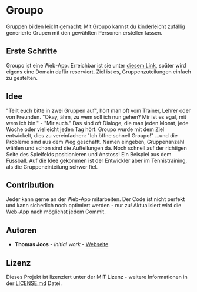 # Groupo

Gruppen bilden leicht gemacht: Mit Groupo kannst du kinderleicht zufällig generierte Grupen mit den gewählten Personen erstellen lassen.

## Erste Schritte
Groupo ist eine Web-App. Erreichbar ist sie unter [diesem Link](https://thomas-joos.ch/ref/Groupo/), später wird eigens eine Domain dafür reserviert. Ziel ist es, Gruppenzuteilungen einfach zu gestelten.

## Idee
"Teilt euch bitte in zwei Gruppen auf", hört man oft vom Trainer, Lehrer oder von Freunden. "Okay, ähm, zu wem soll ich nun gehen? Mir ist es egal, mit wem ich bin." - "Mir auch." Das sind oft Dialoge, die man jeden Monat, jede Woche oder vielleicht jeden Tag hört. Groupo wurde mit dem Ziel entwickelt, dies zu vereinfachen: "Ich öffne schnell Groupo!" ...und die Probleme sind aus dem Weg geschafft. Namen eingeben, Gruppenanzahl wählen und schon sind die Aufteilungen da. Noch schnell auf der richtigen Seite des Spielfelds positionieren und Anstoss! Ein Beispiel aus dem Fussball. Auf die Idee gekommen ist der Entwickler aber im Tennistraining, als die Gruppeneinteilung schwer fiel.

## Contribution
Jeder kann gerne an der Web-App mitarbeiten. Der Code ist nicht perfekt und kann sicherlich noch optimiert werden - nur zu!
Aktualisiert wird die [Web-App](https://thomas-joos.ch/ref/Groupo/) nach möglichst jedem Commit. 

## Autoren
* **Thomas Joos** - *Initial work* - [Webseite](https://thomas-joos.ch/)

## Lizenz
Dieses Projekt ist lizenziert unter der MIT Lizenz - weitere Informationen in der [LICENSE.md](https://github.com/thomi100/Groupo/blob/master/LICENSE.md) Datei.
